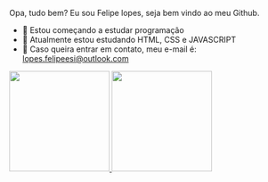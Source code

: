 Opa, tudo bem?
Eu sou Felipe lopes, seja bem vindo ao meu Github.


- 🔭 Estou começando a estudar programação
- 🌱 Atualmente estou estudando HTML, CSS e JAVASCRIPT
- 📩 Caso queira entrar em contato, meu e-mail é: lopes.felipeesi@outlook.com

<div>
  <a href="https://https://github.com/TheStormLopes">
  <img height="180em" src="https://github-readme-stats.vercel.app/api?username=TheStormLopes&show_icons=true&theme=dracula&include_all_commits=true&count_private=true"/>
  <img height="180em" src="https://github-readme-stats.vercel.app/api/top-langs/?username=TheStormLopes&layout=compact&langs_count=5&theme=dracula"/>
</div>
